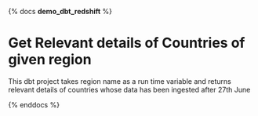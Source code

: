 {% docs __demo_dbt_redshift__ %}
# Get Relevant details of Countries of given region

This dbt project takes region name as a run time variable and
returns relevant details of countries whose data has been ingested 
after 27th June

{% enddocs %}

